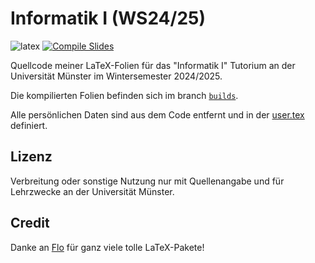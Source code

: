 # Informatik I (WS24/25)

![latex](https://img.shields.io/badge/Made%20with-LaTeX-1f425f.svg) [![Compile Slides](https://github.com/Laqco/wwu-info1-ws24/actions/workflows/compile.yml/badge.svg)](https://github.com/Laqco/wwu-info1-ws24/actions/workflows/compile.yml)

Quellcode meiner LaTeX-Folien für das "Informatik I" Tutorium an der Universität Münster im Wintersemester 2024/2025.

Die kompilierten Folien befinden sich im branch [`builds`](https://github.com/Laqco/wwu-info1-ws24/tree/builds/pdfs).

Alle persönlichen Daten sind aus dem Code entfernt und in der [user.tex](global/user.tex) definiert.

## Lizenz

Verbreitung oder sonstige Nutzung nur mit Quellenangabe und für Lehrzwecke an der Universität Münster.

## Credit

Danke an [Flo](https://github.com/EagleoutIce) für ganz viele tolle LaTeX-Pakete!
